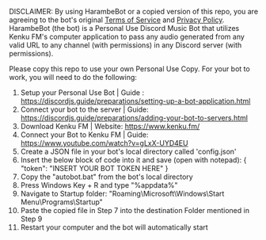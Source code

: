 DISCLAIMER: By using HarambeBot or a copied version of this repo, you are agreeing to the bot's original [Terms of Service](https://docs.google.com/document/d/1YKQpZLua-HrpnGxKSBiiUYrGd31H7ar9ymMVX9adw4A/edit?usp=sharing) and [Privacy Policy](https://docs.google.com/document/d/1W7LMOhB9cl5tsNIUMlVhR4tOGH8CJb3yCv8FVnt9Jyk/edit?usp=sharing). HarambeBot (the bot) is a Personal Use Discord Music Bot that utilizes Kenku FM's computer application to pass any audio generated from any valid URL to any channel (with permissions) in any Discord server (with permissions). 

Please copy this repo to use your own Personal Use Copy. For your bot to work, you will need to do the following:

1. Setup your Personal Use Bot | Guide : https://discordjs.guide/preparations/setting-up-a-bot-application.html
2. Connect your bot to the server | Guide: https://discordjs.guide/preparations/adding-your-bot-to-servers.html
3. Download Kenku FM | Website: https://www.kenku.fm/
4. Connect your Bot to Kenku FM | Guide: https://www.youtube.com/watch?v=gLxX-UYD4EU
5. Create a JSON file in your bot's local directory called 'config.json'
6. Insert the below block of code into it and save (open with notepad):
   {
    "token": "INSERT YOUR BOT TOKEN HERE"
}
7. Copy the "autobot.bat" from the bot's local directory
8. Press Windows Key + R and type "%appdata%"
9. Navigate to Startup folder: "Roaming\Microsoft\Windows\Start Menu\Programs\Startup"
10. Paste the copied file in Step 7 into the destination Folder mentioned in Step 9
11. Restart your computer and the bot will automatically start


